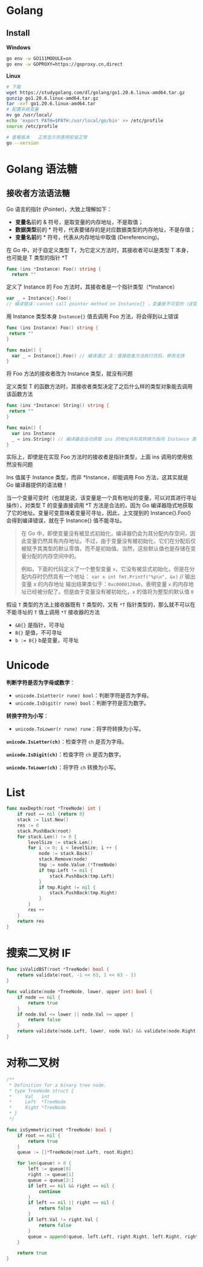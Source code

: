# Golang





## Install

**Windows**

```bash
go env -w GO111MODULE=on
go env -w GOPROXY=https://goproxy.cn,direct

```

**Linux**

```bash
# 下载
wget https://studygolang.com/dl/golang/go1.20.6.linux-amd64.tar.gz
gunzip go1.20.6.linux-amd64.tar.gz
tar -xvf go1.20.6.linux-amd64.tar
# 配置系统变量
mv go /usr/local/
echo 'export PATH=$PATH:/usr/local/go/bin' >> /etc/profile
source /etc/profile

# 查看版本   正常显示则表明安装正常
go --version
```







# Golang 语法糖



## 接收者方法语法糖

Go 语言的指针 (Pointer)，大致上理解如下：

- **变量名**前的 & 符号，是取变量的内存地址，不是取值；
- **数据类型**前的 * 符号，代表要储存的是对应数据类型的内存地址，不是存值；
- **变量名前**的 * 符号，代表从内存地址中取值 (Dereferencing)。

在 Go 中，对于自定义类型 T，为它定义方法时，其接收者可以是类型 T 本身，也可能是 T 类型的指针 *T

```go
func (ins *Instance) Foo() string {
  return ""
```

定义了 Instance 的 Foo 方法时，其接收者是一个指针类型（*Instance）

```go
var _ = Instance{}.Foo() 
// 编译错误：cannot call pointer method on Instance{} ，变量是不可变的（该变量没有地址，不能对其进行寻址操作）
```

用 Instance 类型本身 `Instance{}` 值去调用 Foo 方法，将会得到以上错误

```go
func (ins Instance) Foo() string {
 return ""
}

func main() {
  var _ = Instance{}.Foo() // 编译通过 注：值接收者方法执行完后，修改无效
}
```

将 Foo 方法的接收者改为 Instance 类型，就没有问题

定义类型 T 的函数方法时，其接收者类型决定了之后什么样的类型对象能去调用该函数方法

```go
func (ins *Instance) String() string {
 return ""
}

func main() {
  var ins Instance
  _ = ins.String() // 编译器会自动获取 ins 的地址并将其转换为指向 Instance 类型的指针 _ = (&ins).String()
}
```

实际上，即使是在实现 Foo 方法时的接收者是指针类型，上面 ins 调用的使用依然没有问题

Ins 值属于 Instance 类型，而非 *Instance，却能调用 Foo 方法，这其实就是 Go 编译器提供的语法糖！

当一个变量可变时（也就是说，该变量是一个具有地址的变量，可以对其进行寻址操作），对类型 T 的变量直接调用 *T 方法是合法的，因为 Go 编译器隐式地获取了它的地址。变量可变意味着变量可寻址，因此，上文提到的 Instance{}.Foo() 会得到编译错误，就在于 Instance{} 值不能寻址。

> 在 Go 中，即使变量没有被显式初始化，编译器仍会为其分配内存空间，因此变量仍然具有内存地址。不过，由于变量没有被初始化，它们在分配后仅被赋予其类型的默认零值，而不是初始值。当然，这些默认值也是存储在变量分配的内存空间中的。
>
> 例如，下面的代码定义了一个整型变量 `x`，它没有被显式初始化，但是在分配内存时仍然具有一个地址：
> `var x int fmt.Printf("%p\n", &x)`  // 输出变量 x 的内存地址
> 输出结果类似于：`0xc0000120a0`，表明变量 `x` 的内存地址已经被分配了。但是由于变量没有被初始化，`x` 的值将为整型的默认值 `0`

假设 `T` 类型的方法上接收器既有 `T` 类型的，又有 `*T` 指针类型的，那么就不可以在不能寻址的 `T` 值上调用 `*T` 接收器的方法

- `&B{}` 是指针，可寻址
- `B{}` 是值，不可寻址
- `b := B{}` b是变量，可寻址





# Unicode

**判断字符是否为字母或数字**：

- `unicode.IsLetter(r rune) bool`：判断字符是否为字母。
- `unicode.IsDigit(r rune) bool`：判断字符是否为数字。

**转换字符为小写**：

- `unicode.ToLower(r rune) rune`：将字符转换为小写。

**`unicode.IsLetter(ch)`**：检查字符 `ch` 是否为字母。

**`unicode.IsDigit(ch)`**：检查字符 `ch` 是否为数字。

**`unicode.ToLower(ch)`**：将字符 `ch` 转换为小写。





# List

```go
func maxDepth(root *TreeNode) int {
    if root == nil {return 0}
    stack := list.New()
    res := 0
    stack.PushBack(root)
    for stack.Len() != 0 {
        levelSize := stack.Len()
        for i := 0; i < levelSize; i ++ {
            node := stack.Back()
            stack.Remove(node)
            tmp := node.Value.(*TreeNode)
            if tmp.Left != nil {
                stack.PushBack(tmp.Left)
            }
            if tmp.Right != nil {
                stack.PushBack(tmp.Right)
            }
        }
        res ++
    }
    return res
}
```

# 搜索二叉树 IF

```go
func isValidBST(root *TreeNode) bool {
    return validate(root, -1 << 63, 1 << 63 - 1)
}

func validate(node *TreeNode, lower, upper int) bool {
    if node == nil {
        return true
    }
    if node.Val <= lower || node.Val >= upper {
        return false
    }
    return validate(node.Left, lower, node.Val) && validate(node.Right, node.Val, upper)
}
```

# 对称二叉树

```go
/**
 * Definition for a binary tree node.
 * type TreeNode struct {
 *     Val   int
 *     Left  *TreeNode
 *     Right *TreeNode
 * }
 */

func isSymmetric(root *TreeNode) bool {
    if root == nil {
        return true
    }
    queue := []*TreeNode{root.Left, root.Right}

    for len(queue) > 0 {
        left := queue[0]
        right := queue[1]
        queue = queue[2:]
        if left == nil && right == nil {
            continue
        }
        if left == nil || right == nil {
            return false
        }
        if left.Val != right.Val {
            return false
        }
        queue = append(queue, left.Left, right.Right, left.Right, right.Left)
    }

    return true
}
```











